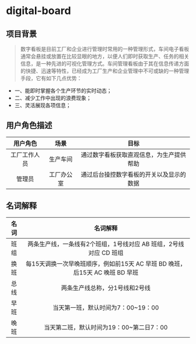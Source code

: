 # digital-board
## 项目背景
>数字看板是目前工厂和企业进行管理时常用的一种管理形式，车间电子看板通常会悬挂或放置在比较显眼的地方，以便人们即时获取生产、任务的相关信息，是一种先进的可视化管理方式。车间管理看板由于其在信息传递方面的快捷、迅速等特性，已经成为工厂生产和企业管理中不可或缺的一种管理手段，它有如下几点优势：
- 一、能即时掌握各个生产环节的实时动态；
- 二、减少工作中出现的浪费现象；
- 三、灵活展现各项信息；

## 用户角色描述
|用户角色|场景|目标|
|:----:|:----:|:----:|
|工厂工作人员|生产车间|通过数字看板获取直观信息，为生产提供帮助|
|管理员|工厂办公室|通过后台操控数字看板的开关以及显示的数据|

## 名词解释
|名词|名词解释|
|:----:|:----:|
|班组|两条生产线，一条线有2个班组，1号线对应 AB 班组，2号线对应 CD 班组|
|换班|每15天调换一次早晚班顺序，例如前15天 AC 早班 BD 晚班，后15天 AC 晚班 BD 早班|
|总线|两条生产线总称，分1号线和2号线|
|早班|当天第一班，默认时间为7：00~19：00|
|晚班|当天第二班，默认时间为19：00~第二日7：00|
